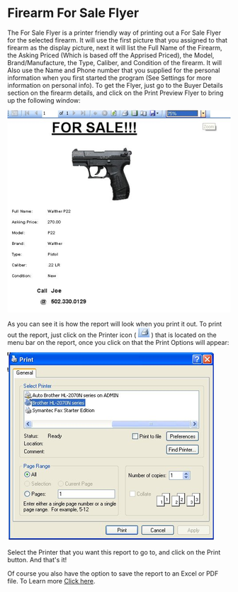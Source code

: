 # Firearm For Sale Flyer

The For Sale Flyer is a printer friendly way of printing out a For Sale Flyer for the selected firearm.  It will use the first picture that you assigned to that firearm as the display picture, next it will list the Full Name of the Firearm, the Asking Priced (Which is based off the Apprised Priced), the Model, Brand/Manufacture, the Type, Caliber, and Condition of the firearm.  It will Also use the Name and Phone number that you supplied for the personal information when you first started the program (See Settings for more information on personal info).  To get the Flyer, just go to the Buyer Details section on the firearm details, and click on the Print Preview Flyer to bring up the following window:

![](images/Report_ForSale.jpg)

As you can see it is how the report will look when you print it out.  To print out the report, just click on the Printer icon ( ![](images/Report_PrintIcon.jpg) ) that is located on the menu bar on the report, once you click on that the Print Options will appear:

![](images/Report_PrintOptions.jpg)

Select the Printer that you want this report to go to, and click on the Print button.  And that's it!

Of course you also have the option to save the report to an Excel or PDF file.  To Learn more [Click here](exporting_reports_to_file.md).


